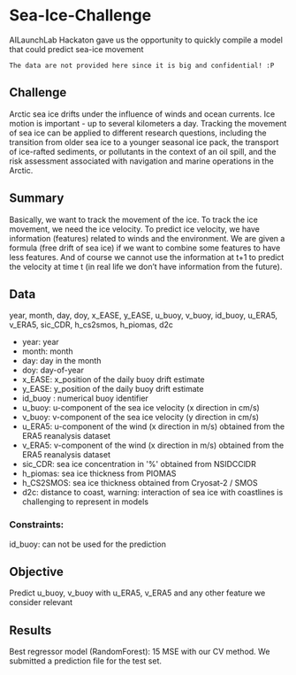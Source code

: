 # Sea-Ice-Challenge
AILaunchLab Hackaton gave us the opportunity to quickly compile a model that could predict sea-ice movement

```
The data are not provided here since it is big and confidential! :P
```

## Challenge
Arctic sea ice drifts under the influence of winds and ocean currents. Ice motion is important - up to several kilometers a day. Tracking the movement of sea ice can be applied to different research questions, including the transition from older sea ice to a younger seasonal ice pack, the transport of ice-rafted sediments, or pollutants in the context of an oil spill, and the risk assessment associated with navigation and marine operations in the Arctic.

## Summary
Basically, we want to track the movement of the ice. To track the ice movement, we need the ice velocity. To predict ice velocity, we have information (features) related to winds and the environment. We are given a formula (free drift of sea ice) if we want to combine some features to have less features. 
And of course we cannot use the information at t+1 to predict the velocity at time t (in real life we don’t have information from the future).

## Data
year, month, day, doy, x_EASE, y_EASE, u_buoy, v_buoy, id_buoy, u_ERA5, v_ERA5, sic_CDR, h_cs2smos, h_piomas, d2c

- year: year
- month: month
- day: day in the month
- doy: day-of-year
- x_EASE: x_position of the daily buoy drift estimate
- y_EASE: y_position of the daily buoy drift estimate
- id_buoy : numerical buoy identifier
- u_buoy: u-component of the sea ice velocity (x direction in cm/s)
- v_buoy: v-component of the sea ice velocity (y direction in cm/s)
- u_ERA5: u-component of the wind (x direction in m/s) obtained from the ERA5 reanalysis dataset
- v_ERA5: v-component of the wind (x direction in m/s) obtained from the ERA5 reanalysis dataset
- sic_CDR: sea ice concentration in '%' obtained from NSIDCClDR
- h_piomas: sea ice thickness from PIOMAS
- h_CS2SMOS: sea ice thickness obtained from Cryosat-2 / SMOS
- d2c: distance to coast, warning: interaction of sea ice with coastlines is challenging to represent in models

### Constraints:
id_buoy: can not be used for the prediction

## Objective
Predict u_buoy, v_buoy with u_ERA5, v_ERA5 and any other feature we consider relevant

## Results
Best regressor model (RandomForest): 15 MSE with our CV method.
We submitted a prediction file for the test set.
